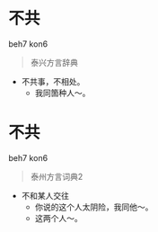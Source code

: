 # 不共
beh7 kon6
> 泰兴方言辞典
- 不共事，不相处。
  - 我同箇种人～。


# 不共
beh7 kon6
> 泰州方言词典2
- 不和某人交往
  - 你说的这个人太阴险，我同他～。
  - 这两个人～。